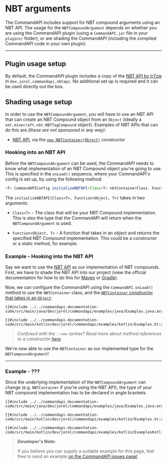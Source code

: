 # NBT arguments

The CommandAPI includes support for NBT compound arguments using an NBT API. The usage for the `NBTCompoundArgument` depends on whether you are using the CommandAPI plugin (using a `CommandAPI.jar` file in your `plugins/` folder), or are shading the CommandAPI (including the compiled CommandAPI code in your own plugin).

-----

## Plugin usage setup

By default, the CommandAPI plugin includes a copy of the [NBT API by tr7zw](https://www.spigotmc.org/resources/nbt-api.7939/) in `dev.jorel.commandapi.nbtapi`. No additional set up is required and it can be used directly out the box.

## Shading usage setup

In order to use the `NBTCompoundArgument`, you will have to use an NBT API that can create an NBT Compound object from an `Object` (ideally a `net.minecraft.nbt.NBTTagCompound` object). Examples of NBT APIs that can do this are _(these are not sponsored in any way)_:

- [NBT API](https://www.spigotmc.org/resources/nbt-api.7939/), via the [`new NBTContainer(Object)`](https://tr7zw.github.io/Item-NBT-API/v2-api/de/tr7zw/changeme/nbtapi/NBTContainer.html#NBTContainer-java.lang.Object-) constructor

### Hooking into an NBT API

Before the `NBTCompoundArgument` can be used, the CommandAPI needs to know what implementation of an NBT Compound object you're going to use. This is specified in the `onLoad()` sequence, where your CommandAPI's config is set up, by using the following method:

```java
<T> CommandAPIConfig initializeNBTAPI(Class<T> nbtContainerClass, Function<Object, T> nbtContainerConstructor);
```

The `initializeNBTAPI(Class<T>, Function<Object, T>)` takes in two arguments:

- `Class<T>` - The class that will be your NBT Compound implementation. This is also the type that the CommandAPI will return when the `NBTCompoundArgument` is used.

- `Function<Object, T>` - A function that takes in an object and returns the specified NBT Compound implementation. This could be a constructor or a static method, for example.

<div class="example">

### Example - Hooking into the NBT API

Say we want to use the [NBT API](https://www.spigotmc.org/resources/nbt-api.7939/) as our implementation of NBT compounds. First, we have to shade the NBT API into our project (view the official documentation for how to do this for [Maven](https://github.com/tr7zw/Item-NBT-API/wiki/Using-Maven#option-2-shading-the-nbt-api-into-your-plugin) or [Gradle](https://github.com/tr7zw/Item-NBT-API/wiki/Using-Gradle#option-2-shading-the-nbt-api-into-your-plugin)).

Now, we can configure the CommandAPI using the `CommandAPI.onLoad()` method to use the `NBTContainer` class, and the [`NBTContainer` constructor that takes in an `Object`](https://tr7zw.github.io/Item-NBT-API/v2-api/de/tr7zw/changeme/nbtapi/NBTContainer.html#NBTContainer-java.lang.Object-):

<div class="multi-pre">

```java,Java
{{#include ../../commandapi-documentation-code/src/main/java/dev/jorel/commandapi/examples/java/Examples.java:argumentNBT1}}
```

```kotlin,Kotlin
{{#include ../../commandapi-documentation-code/src/main/kotlin/dev/jorel/commandapi/examples/kotlin/Examples.kt:argumentNBT1}}
```

</div>

> _Confused with the `::new` syntax? Read more about method references to a constructor [here](https://docs.oracle.com/javase/tutorial/java/javaOO/methodreferences.html)._

We're now able to use the `NBTContainer` as our implemented type for the `NBTCompoundArgument`!

</div>

-----

<div class="example">

### Example - ???

Since the underlying implementation of the `NBTCompoundArgument` can change (e.g. `NBTContainer` if you're using the NBT API), the type of your NBT compound implementation has to be declared in angle brackets.

<div class="multi-pre">

```java,Java
{{#include ../../commandapi-documentation-code/src/main/java/dev/jorel/commandapi/examples/java/Examples.java:argumentNBT2}}
```

```kotlin,Kotlin
{{#include ../../commandapi-documentation-code/src/main/kotlin/dev/jorel/commandapi/examples/kotlin/Examples.kt:argumentNBT2}}
```

```kotlin,Kotlin_DSL
{{#include ../../commandapi-documentation-code/src/main/kotlin/dev/jorel/commandapi/examples/kotlin/ExamplesKotlinDSL.kt:argumentNBT1}}
```

</div>

</div>

> **Developer's Note:**
>
> If you believe you can supply a suitable example for this page, feel free to send an example [on the CommandAPI issues page!](https://github.com/JorelAli/CommandAPI/issues/new/choose)
